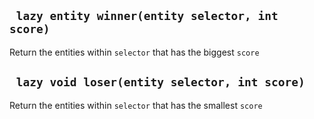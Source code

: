 ## ` lazy entity winner(entity selector, int score)`
Return the entities within `selector` that has the biggest `score`

## ` lazy void loser(entity selector, int score)`
Return the entities within `selector` that has the smallest `score`


